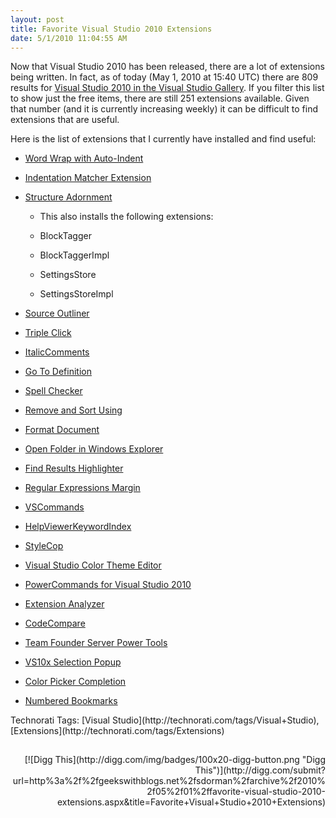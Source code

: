 ```yaml
---
layout: post
title: Favorite Visual Studio 2010 Extensions
date: 5/1/2010 11:04:55 AM
---
```


Now that Visual Studio 2010 has been released, there are a lot of extensions being written. In fact, as of today (May 1, 2010 at 15:40 UTC) there are 809 results for [Visual Studio 2010 in the Visual Studio Gallery](http://visualstudiogallery.msdn.microsoft.com/en-us/site/search?f%5B0%5D.Type=VisualStudioVersion&f%5B0%5D.Value=10.0&f%5B0%5D.Text=Visual%20Studio%202010). If you filter this list to show just the free items, there are still 251 extensions available. Given that number (and it is currently increasing weekly) it can be difficult to find extensions that are useful.

Here is the list of extensions that I currently have installed and find useful:

*   [Word Wrap with Auto-Indent](http://visualstudiogallery.msdn.microsoft.com/en-us/ac95f80f-6cfd-4b67-b0fd-e9c5c8fb27de)
*   [Indentation Matcher Extension](http://visualstudiogallery.msdn.microsoft.com/en-us/77b317a9-1a94-4ae0-bd15-d46a3195219f)
*   [Structure Adornment](http://visualstudiogallery.msdn.microsoft.com/en-us/203f22f4-3e9f-4dbb-befc-f2606835834e)
    

    *   This also installs the following extensions:
        

    *   BlockTagger
    *   BlockTaggerImpl
    *   SettingsStore
    *   SettingsStoreImpl
        
    
*   [Source Outliner](http://visualstudiogallery.msdn.microsoft.com/en-us/723a74d0-5097-46b3-82de-1596225e3b32)
*   [Triple Click](http://visualstudiogallery.msdn.microsoft.com/en-us/2bbdc70c-32f7-4b69-8cff-d8190cae0cc7)
*   [ItalicComments](http://visualstudiogallery.msdn.microsoft.com/en-us/0b439a8a-e21a-4e26-b82b-054fbf0acab7)
*   [Go To Definition](http://visualstudiogallery.msdn.microsoft.com/en-us/4b286b9c-4dd5-416b-b143-e31d36dc622b)
*   [Spell Checker](http://visualstudiogallery.msdn.microsoft.com/en-us/7c8341f1-ebac-40c8-92c2-476db8d523ce)
*   [Remove and Sort Using](http://visualstudiogallery.msdn.microsoft.com/en-us/cb559aa8-d976-4cc2-9754-5a712f985d16)
*   [Format Document](http://visualstudiogallery.msdn.microsoft.com/en-us/6b560a24-8184-402b-be58-12a73834b590)
*   [Open Folder in Windows Explorer](http://visualstudiogallery.msdn.microsoft.com/en-us/78c6a86e-2a7f-4b3e-99fb-cebda6c90ea1)
*   [Find Results Highlighter](http://visualstudiogallery.msdn.microsoft.com/en-us/18fc5767-d3e6-4483-adbd-7396b0ea164e)
*   [Regular Expressions Margin](http://visualstudiogallery.msdn.microsoft.com/en-us/a41d37d0-4b42-43fe-a9ec-4c2eb22bfaeb)
*   [VSCommands](http://mokosh.co.uk/vscommands/)
*   [HelpViewerKeywordIndex](http://visualstudiogallery.msdn.microsoft.com/en-us/4af86641-a302-4edf-9853-007bcc670b30)
*   [StyleCop](http://visualstudiogallery.msdn.microsoft.com/en-us/06C6AE96-FB05-4379-8800-F08DAEABB7BE)
*   [Visual Studio Color Theme Editor](http://visualstudiogallery.msdn.microsoft.com/en-us/20cd93a2-c435-4d00-a797-499f16402378)
*   [PowerCommands for Visual Studio 2010](http://visualstudiogallery.msdn.microsoft.com/en-us/e5f41ad9-4edc-4912-bca3-91147db95b99)
*   [Extension Analyzer](http://visualstudiogallery.msdn.microsoft.com/en-us/56253144-6ffa-4e93-8224-6c59822ce900)
*   [CodeCompare](http://visualstudiogallery.msdn.microsoft.com/en-us/dace3633-0b51-4629-85d4-c59cdce5bb3b)
*   [Team Founder Server Power Tools](http://visualstudiogallery.msdn.microsoft.com/en-us/3e8c9b68-6e39-4577-b9b7-78489b5cb1da)
*   [VS10x Selection Popup](http://visualstudiogallery.msdn.microsoft.com/en-us/77d8f40b-e932-4f7a-a8bd-2c2a1eb4f874)
*   [Color Picker Completion](http://visualstudiogallery.msdn.microsoft.com/en-us/41c3567e-e53f-410b-a241-eeb1ecebbdc5)
*   [Numbered Bookmarks](http://visualstudiogallery.msdn.microsoft.com/en-us/50b12550-622c-4790-a101-4715b7d9ce88)



<div id="scid:0767317B-992E-4b12-91E0-4F059A8CECA8:9ef22730-7826-41ad-bac9-4337b51f58c6" class="wlWriterSmartContent" style="padding-bottom: 0px; margin: 0px; padding-left: 0px; padding-right: 0px; display: inline; float: none; padding-top: 0px">Technorati Tags: [Visual Studio](http://technorati.com/tags/Visual+Studio),[Extensions](http://technorati.com/tags/Extensions)</div>



<div id="postToolbar" style="text-align: right; padding-bottom: 4px; margin: 0px; padding-left: 0px; padding-right: 0px; padding-top: 4px"> </div>
<div class="wlWriterHeaderFooter" style="text-align: right; padding-bottom: 4px; margin: 0px; padding-left: 0px; padding-right: 0px; padding-top: 4px">[![Digg This](http://digg.com/img/badges/100x20-digg-button.png "Digg This")](http://digg.com/submit?url=http%3a%2f%2fgeekswithblogs.net%2fsdorman%2farchive%2f2010%2f05%2f01%2ffavorite-visual-studio-2010-extensions.aspx&title=Favorite+Visual+Studio+2010+Extensions)</div>
